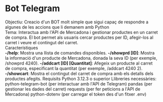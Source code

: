 # Bot Telegram  
Objectiu: Creacio d'un BOT molt simple que sigui capaç de respondre a algunes de les accions que li demanem amb Python    
Tema: Interactua amb l'API de Mercadona i gestionar productes en un carret de compra. El bot permet als usuaris cercar productes per ID, afegir-los al carret i veure el contingut del carret.  
Característiques    
  **-/help**: Mostra una llista de comandes disponibles.
  **-/showprd [ID]**: Mostra la informació d'un producte de Mercadona, donada la seva ID (per exemple, /showprd 4240).
  **-/addcart [ID] [Quantitat]**: Afegeix un producte al carret de compra, especificant la quantitat (per exemple, /addcart 4240 2).
  **-/showcart**: Mostra el contingut del carret de compra amb els detalls dels productes afegits.
Requisits
  Python 3.12.3 o superior
  Llibreries necessàries:
  python-telegram-bot (per interactuar amb l'API de Telegram)
  pandas (per gestionar les dades del carret)
  requests (per fer peticions a l'API de Mercadona)
  python-dotenv (per carregar el token des d'un fitxer .env)

